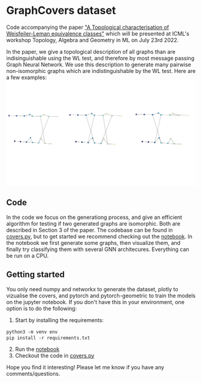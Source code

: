 # GraphCovers dataset
Code accompanying the paper ["A Topological characterisation of Weisfeiler-Leman equivalence classes"](https://arxiv.org/abs/2206.11876) which will be presented at ICML's workshop Topology, Algebra and Geometry in ML on July 23rd 2022.

In the paper, we give a topological description of all graphs than are indisinguishable using the WL test, and therefore by most message passing Graph Neural Network. We use this description to generate many pairwise non-isomorphic graphs which are indistinguishable by the WL test. Here are a few examples: ![This is an image](https://github.com/jacobbamberger/GraphCovers/blob/main/covers.png)


## Code
In the code we focus on the generationg process, and give an efficient algorithm for testing if two generated graphs are isomorphic. Both are described in Section 3 of the paper. The codebase can be found in [covers.py](https://github.com/jacobbamberger/GraphCovers/blob/main/covers.py), but to get started we recommend checking out the [notebook](https://github.com/jacobbamberger/GraphCovers/blob/main/covers_notebook.ipynb). In the notebook we first generate some graphs, then visualize them, and finally try classifying them with several GNN architecures. Everything can be run on a CPU.

## Getting started
You only need numpy and networkx to generate the dataset, plotly to vizualise the covers, and pytorch and pytorch-geometric to train the models on the jupyter notebook. If you don't have this in your environment, one option is to do the following:

1. Start by installing the requirements:
```
python3 -m venv env
pip install -r requirements.txt
```
2. Run the [notebook](https://github.com/jacobbamberger/GraphCovers/blob/main/covers_notebook.ipynb)
3. Checkout the code in [covers.py](https://github.com/jacobbamberger/GraphCovers/blob/main/covers.py)

Hope you find it interesting!
Please let me know if you have any comments/questions.
